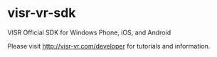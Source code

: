 # visr-vr-sdk
VISR Official SDK for Windows Phone, iOS, and Android

Please visit http://visr-vr.com/developer for tutorials and information.

